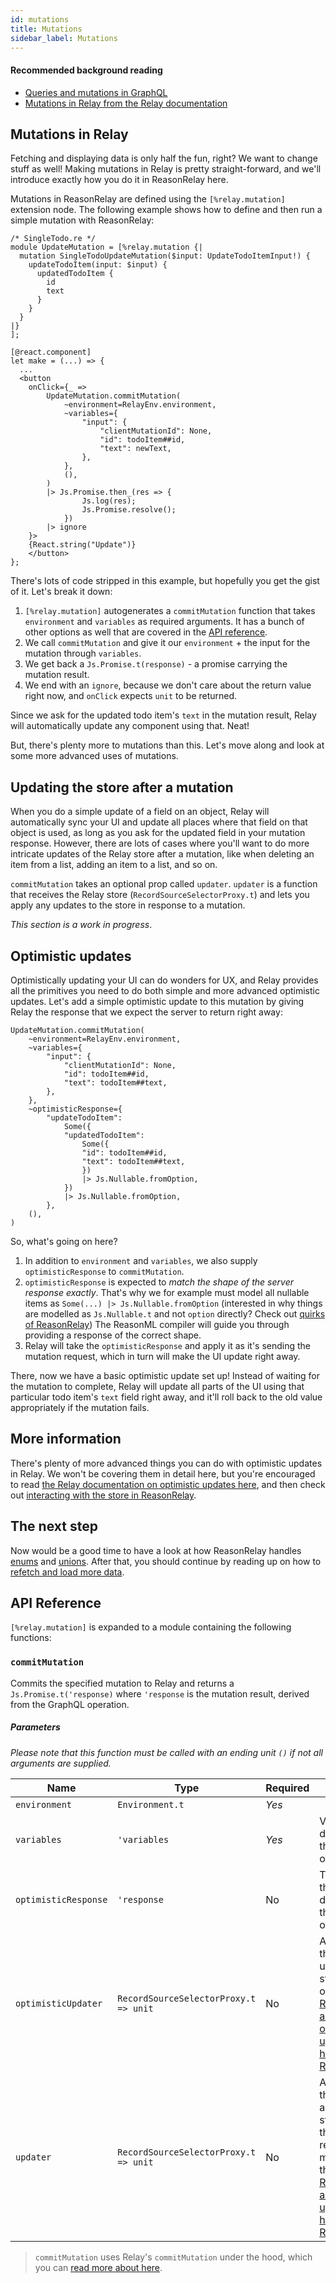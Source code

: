 ```yaml
---
id: mutations
title: Mutations
sidebar_label: Mutations
---
```


#### Recommended background reading

- [Queries and mutations in GraphQL](https://graphql.org/learn/queries/)
- [Mutations in Relay from the Relay documentation](https://relay.dev/docs/en/mutations)

## Mutations in Relay

Fetching and displaying data is only half the fun, right? We want to change stuff as well! Making mutations in Relay is pretty straight-forward, and we'll introduce exactly how you do it in ReasonRelay here.

Mutations in ReasonRelay are defined using the `[%relay.mutation]` extension node. The following example shows how to define and then run a simple mutation with ReasonRelay:

```reason
/* SingleTodo.re */
module UpdateMutation = [%relay.mutation {|
  mutation SingleTodoUpdateMutation($input: UpdateTodoItemInput!) {
    updateTodoItem(input: $input) {
      updatedTodoItem {
        id
        text
      }
    }
  }
|}
];

[@react.component]
let make = (...) => {
  ...
  <button
    onClick={_ =>
        UpdateMutation.commitMutation(
            ~environment=RelayEnv.environment,
            ~variables={
                "input": {
                    "clientMutationId": None,
                    "id": todoItem##id,
                    "text": newText,
                },
            },
            (),
        )
        |> Js.Promise.then_(res => {
                Js.log(res);
                Js.Promise.resolve();
            })
        |> ignore
    }>
    {React.string("Update")}
    </button>
};

```

There's lots of code stripped in this example, but hopefully you get the gist of it. Let's break it down:

1. `[%relay.mutation]` autogenerates a `commitMutation` function that takes `environment` and `variables` as required arguments. It has a bunch of other options as well that are covered in the [API reference](#api-reference).
2. We call `commitMutation` and give it our `environment` + the input for the mutation through `variables`.
3. We get back a `Js.Promise.t(response)` - a promise carrying the mutation result.
4. We end with an `ignore`, because we don't care about the return value right now, and `onClick` expects `unit` to be returned.

Since we ask for the updated todo item's `text` in the mutation result, Relay will automatically update any component using that.
Neat!

But, there's plenty more to mutations than this. Let's move along and look at some more advanced uses of mutations.

## Updating the store after a mutation

When you do a simple update of a field on an object, Relay will automatically sync your UI and update all places where that field on that object is used, as long as you ask for the updated field in your mutation response. However, there are lots of cases where you'll want to do more intricate updates of the Relay store after a mutation, like when deleting an item from a list, adding an item to a list, and so on.

`commitMutation` takes an optional prop called `updater`. `updater` is a function that receives the Relay store (`RecordSourceSelectorProxy.t`) and lets you apply any updates to the store in response to a mutation.

_This section is a work in progress_.

## Optimistic updates

Optimistically updating your UI can do wonders for UX, and Relay provides all the primitives you need to do both simple and more advanced optimistic updates. Let's add a simple optimistic update to this mutation by giving Relay the response that we expect the server to return right away:

```reason
UpdateMutation.commitMutation(
    ~environment=RelayEnv.environment,
    ~variables={
        "input": {
            "clientMutationId": None,
            "id": todoItem##id,
            "text": todoItem##text,
        },
    },
    ~optimisticResponse={
        "updateTodoItem":
            Some({
            "updatedTodoItem":
                Some({
                "id": todoItem##id,
                "text": todoItem##text,
                })
                |> Js.Nullable.fromOption,
            })
            |> Js.Nullable.fromOption,
        },
    (),
)
```

So, what's going on here?

1. In addition to `environment` and `variables`, we also supply `optimisticResponse` to `commitMutation`.
2. `optimisticResponse` is expected to _match the shape of the server response exactly_. That's why we for example must model all nullable items as `Some(...) |> Js.Nullable.fromOption` (interested in why things are modelled as `Js.Nullable.t` and not `option` directly? Check out [quirks of ReasonRelay](quirks-of-reason-relay)) The ReasonML compiler will guide you through providing a response of the correct shape.
3. Relay will take the `optimisticResponse` and apply it as it's sending the mutation request, which in turn will make the UI update right away.

There, now we have a basic optimistic update set up! Instead of waiting for the mutation to complete, Relay will update all parts of the UI using that particular todo item's `text` field right away, and it'll roll back to the old value appropriately if the mutation fails.

## More information

There's plenty of more advanced things you can do with optimistic updates in Relay. We won't be covering them in detail here, but you're encouraged to read [the Relay documentation on optimistic updates here](https://relay.dev/docs/en/mutations#optimistic-updates), and then check out [interacting with the store in ReasonRelay](interacting-with-the-store).

## The next step

Now would be a good time to have a look at how ReasonRelay handles [enums](enums) and [unions](unions). After that, you should continue by reading up on how to [refetch and load more data](refetching-and-loading-more-data).

## API Reference

`[%relay.mutation]` is expanded to a module containing the following functions:

### `commitMutation`

Commits the specified mutation to Relay and returns a `Js.Promise.t('response)` where `'response` is the mutation result, derived from the GraphQL operation.

##### Parameters

_Please note that this function must be called with an ending unit `()` if not all arguments are supplied._

| Name                 | Type                                  | Required | Notes                                                                                                                                                                                                                      |
| -------------------- | ------------------------------------- | -------- | -------------------------------------------------------------------------------------------------------------------------------------------------------------------------------------------------------------------------- |
| `environment`        | `Environment.t`                       | _Yes_    |                                                                                                                                                                                                                            |
| `variables`          | `'variables`                          | _Yes_    | Variables derived from the GraphQL operation                                                                                                                                                                               |
| `optimisticResponse` | `'response`                           | No       | The shape of the response, derived from the GraphQL operation.                                                                                                                                                             |
| `optimisticUpdater`  | `RecordSourceSelectorProxy.t => unit` | No       | An updater that can update the store optimistically. [Read more about optimistic updaters here in the Relay docs](https://relay.dev/docs/en/mutations#using-updater-and-optimisticupdater)                                 |
| `updater`            | `RecordSourceSelectorProxy.t => unit` | No       | An updater that will be applied to the store when the mutation results are merged to the store. [Read more about updaters here in the Relay docs](https://relay.dev/docs/en/mutations#using-updater-and-optimisticupdater) |

> `commitMutation` uses Relay's `commitMutation` under the hood, which you can [read more about here](https://relay.dev/docs/en/mutations#commitmutation).
